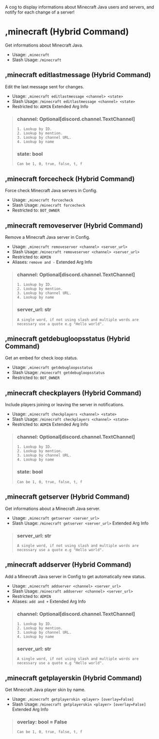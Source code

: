 A cog to display informations about Minecraft Java users and servers, and notify for each change of a server!

# ,minecraft (Hybrid Command)
Get informations about Minecraft Java.<br/>
 - Usage: `,minecraft`
 - Slash Usage: `/minecraft`
## ,minecraft editlastmessage (Hybrid Command)
Edit the last message sent for changes.<br/>
 - Usage: `,minecraft editlastmessage <channel> <state>`
 - Slash Usage: `/minecraft editlastmessage <channel> <state>`
 - Restricted to: `ADMIN`
Extended Arg Info
> ### channel: Optional[discord.channel.TextChannel]
> 
> 
>     1. Lookup by ID.
>     2. Lookup by mention.
>     3. Lookup by channel URL.
>     4. Lookup by name
> 
>     
> ### state: bool
> ```
> Can be 1, 0, true, false, t, f
> ```
## ,minecraft forcecheck (Hybrid Command)
Force check Minecraft Java servers in Config.<br/>
 - Usage: `,minecraft forcecheck`
 - Slash Usage: `/minecraft forcecheck`
 - Restricted to: `BOT_OWNER`
## ,minecraft removeserver (Hybrid Command)
Remove a Minecraft Java server in Config.<br/>
 - Usage: `,minecraft removeserver <channel> <server_url>`
 - Slash Usage: `/minecraft removeserver <channel> <server_url>`
 - Restricted to: `ADMIN`
 - Aliases: `remove and -`
Extended Arg Info
> ### channel: Optional[discord.channel.TextChannel]
> 
> 
>     1. Lookup by ID.
>     2. Lookup by mention.
>     3. Lookup by channel URL.
>     4. Lookup by name
> 
>     
> ### server_url: str
> ```
> A single word, if not using slash and multiple words are necessary use a quote e.g "Hello world".
> ```
## ,minecraft getdebugloopsstatus (Hybrid Command)
Get an embed for check loop status.<br/>
 - Usage: `,minecraft getdebugloopsstatus`
 - Slash Usage: `/minecraft getdebugloopsstatus`
 - Restricted to: `BOT_OWNER`
## ,minecraft checkplayers (Hybrid Command)
Include players joining or leaving the server in notifications.<br/>
 - Usage: `,minecraft checkplayers <channel> <state>`
 - Slash Usage: `/minecraft checkplayers <channel> <state>`
 - Restricted to: `ADMIN`
Extended Arg Info
> ### channel: Optional[discord.channel.TextChannel]
> 
> 
>     1. Lookup by ID.
>     2. Lookup by mention.
>     3. Lookup by channel URL.
>     4. Lookup by name
> 
>     
> ### state: bool
> ```
> Can be 1, 0, true, false, t, f
> ```
## ,minecraft getserver (Hybrid Command)
Get informations about a Minecraft Java server.<br/>
 - Usage: `,minecraft getserver <server_url>`
 - Slash Usage: `/minecraft getserver <server_url>`
Extended Arg Info
> ### server_url: str
> ```
> A single word, if not using slash and multiple words are necessary use a quote e.g "Hello world".
> ```
## ,minecraft addserver (Hybrid Command)
Add a Minecraft Java server in Config to get automatically new status.<br/>
 - Usage: `,minecraft addserver <channel> <server_url>`
 - Slash Usage: `/minecraft addserver <channel> <server_url>`
 - Restricted to: `ADMIN`
 - Aliases: `add and +`
Extended Arg Info
> ### channel: Optional[discord.channel.TextChannel]
> 
> 
>     1. Lookup by ID.
>     2. Lookup by mention.
>     3. Lookup by channel URL.
>     4. Lookup by name
> 
>     
> ### server_url: str
> ```
> A single word, if not using slash and multiple words are necessary use a quote e.g "Hello world".
> ```
## ,minecraft getplayerskin (Hybrid Command)
Get Minecraft Java player skin by name.<br/>
 - Usage: `,minecraft getplayerskin <player> [overlay=False]`
 - Slash Usage: `/minecraft getplayerskin <player> [overlay=False]`
Extended Arg Info
> ### overlay: bool = False
> ```
> Can be 1, 0, true, false, t, f
> ```

